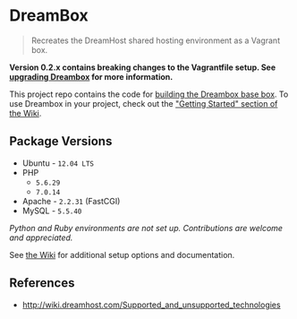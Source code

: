 DreamBox
========

> Recreates the DreamHost shared hosting environment as a Vagrant box.

**Version 0.2.x contains breaking changes to the Vagrantfile setup. See [upgrading Dreambox][upgrading_dreambox] for more information.**

This project repo contains the code for [building the Dreambox base box][wiki_build]. To use Dreambox in your project, check out the ["Getting Started" section of the Wiki][getting_started].

## Package Versions

- Ubuntu - `12.04 LTS`
- PHP
    - `5.6.29`
    - `7.0.14`
- Apache - `2.2.31` (FastCGI)
- MySQL - `5.5.40`

_Python and Ruby environments are not set up. Contributions are welcome and appreciated._

See [the Wiki][getting_started] for additional setup options and documentation.

## References

- http://wiki.dreamhost.com/Supported_and_unsupported_technologies

[getting_started]: ../../wiki/Home
[wiki_build]: ../../wiki/Building-Dreambox
[upgrading_dreambox]: ../../wiki/Upgrading-Dreambox
